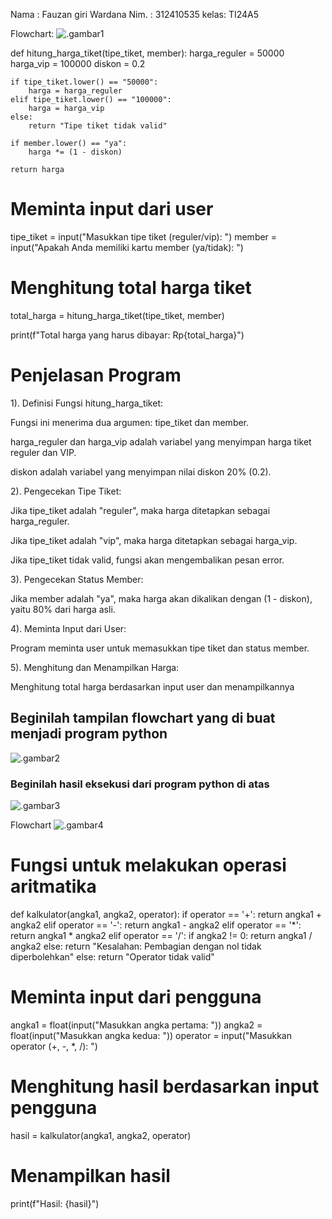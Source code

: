 Nama : Fauzan giri Wardana 
Nim. : 312410535
kelas: TI24A5 

Flowchart:
![.gambar1](fgw2.jpeg)


def hitung_harga_tiket(tipe_tiket, member):
    harga_reguler = 50000
    harga_vip = 100000
    diskon = 0.2

    if tipe_tiket.lower() == "50000":
        harga = harga_reguler
    elif tipe_tiket.lower() == "100000":
        harga = harga_vip
    else:
        return "Tipe tiket tidak valid"

    if member.lower() == "ya":
        harga *= (1 - diskon)

    return harga

# Meminta input dari user
tipe_tiket = input("Masukkan tipe tiket (reguler/vip): ")
member = input("Apakah Anda memiliki kartu member (ya/tidak): ")

# Menghitung total harga tiket
total_harga = hitung_harga_tiket(tipe_tiket, member)

print(f"Total harga yang harus dibayar: Rp{total_harga}")

# Penjelasan Program

1). Definisi Fungsi hitung_harga_tiket:

Fungsi ini menerima dua argumen: tipe_tiket dan member.

harga_reguler dan harga_vip adalah variabel yang menyimpan harga tiket reguler dan VIP.

diskon adalah variabel yang menyimpan nilai diskon 20% (0.2).

2). Pengecekan Tipe Tiket:

Jika tipe_tiket adalah "reguler", maka harga ditetapkan sebagai harga_reguler.

Jika tipe_tiket adalah "vip", maka harga ditetapkan sebagai harga_vip.

Jika tipe_tiket tidak valid, fungsi akan mengembalikan pesan error.

3). Pengecekan Status Member:

Jika member adalah "ya", maka harga akan dikalikan dengan (1 - diskon), yaitu 80% dari harga asli.

4). Meminta Input dari User:

Program meminta user untuk memasukkan tipe tiket dan status member.

5). Menghitung dan Menampilkan Harga:

Menghitung total harga berdasarkan input user dan menampilkannya


## Beginilah tampilan flowchart yang di buat menjadi program python
![.gambar2](fgw3.jpeg)

### Beginilah hasil eksekusi dari program python di atas
![.gambar3](fgw4.jpeg)





Flowchart
![.gambar4](fgw.jpeg)

# Fungsi untuk melakukan operasi aritmatika
def kalkulator(angka1, angka2, operator):
    if operator == '+':
        return angka1 + angka2
    elif operator == '-':
        return angka1 - angka2
    elif operator == '*':
        return angka1 * angka2
    elif operator == '/':
        if angka2 != 0:
            return angka1 / angka2
        else:
            return "Kesalahan: Pembagian dengan nol tidak diperbolehkan"
    else:
        return "Operator tidak valid"

# Meminta input dari pengguna
angka1 = float(input("Masukkan angka pertama: "))
angka2 = float(input("Masukkan angka kedua: "))
operator = input("Masukkan operator (+, -, *, /): ")

# Menghitung hasil berdasarkan input pengguna
hasil = kalkulator(angka1, angka2, operator)

# Menampilkan hasil
print(f"Hasil: {hasil}")
